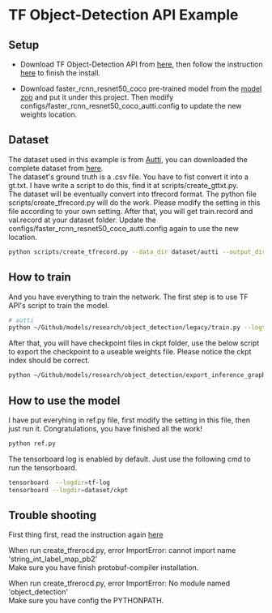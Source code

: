 # TF Object-Detection API Example

## Setup

- Download TF Object-Detection API from [here](https://github.com/tensorflow/models), then follow the instruction [here](https://github.com/tensorflow/models/blob/master/research/object_detection/g3doc/installation.md) to finish the install.

- Download faster_rcnn_resnet50_coco pre-trained model from the [model zoo](https://github.com/tensorflow/models/blob/master/research/object_detection/g3doc/detection_model_zoo.md) and put it under this project. Then modify configs/faster_rcnn_resnet50_coco_autti.config to update the new weights location.


## Dataset

The dataset used in this example is from [Autti](http://autti.co/), you can downloaded the complete dataset from [here](https://github.com/udacity/self-driving-car/tree/master/annotations).  
The dataset's ground truth is a .csv file. You have to fist convert it into a gt.txt. I have write a script to do this, find it at scripts/create_gttxt.py.  
The dataset will be eventually convert into tfrecord format. The python file scripts/create_tfrecord.py will do the work. Please modify the setting in this file according to your own setting. After that, you will get train.record and val.record at your dataset folder. Update the configs/faster_rcnn_resnet50_coco_autti.config again to use the new location.  

```bash
python scripts/create_tfrecord.py --data_dir dataset/autti --output_dir dataset/autti
```

## How to train

And you have everything to train the network. The first step is to use TF API's script to train the model. 

```bash
# autti
python ~/Github/models/research/object_detection/legacy/train.py --logtostderr --pipeline_config_path configs/faster_rcnn_resnet50_coco_autti.config --train_dir dataset/autti/ckpt/

```
After that, you will have checkpoint files in ckpt folder, use the below script to export the checkpoint to a useable weights file. Please notice the ckpt index should be correct.  

```bash
python ~/Github/models/research/object_detection/export_inference_graph.py --input_type image_tensor --pipeline_config_path configs/faster_rcnn_resnet50_coco_autti.config --trained_checkpoint_prefix dataset/autti/ckpt/model.ckpt-1905 --output_directory dataset/autti/exported
```

## How to use the model
I have put everyhing in ref.py file, first modify the setting in this file, then just run it. Congratulations, you have finished all the work!  

```bash
python ref.py
``` 

The tensorboard log is enabled by default. Just use the following cmd to run the tensorboard.    

```bash
tensorboard  --logdir=tf-log
tensorboard --logdir=dataset/ckpt
```


## Trouble shooting

First thing first, read the instruction again [here](https://github.com/tensorflow/models/blob/master/research/object_detection/g3doc/installation.md)

When run create_tfrerocd.py, error ImportError: cannot import name 'string_int_label_map_pb2'  
Make sure you have finish protobuf-compiler installation.

When run create_tfrerocd.py, error ImportError: No module named 'object_detection'  
Make sure you have config the PYTHONPATH.
